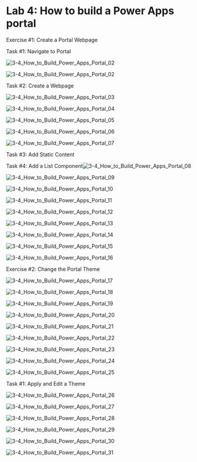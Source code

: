 # Lab 4: How to build a Power Apps portal

Exercise #1: Create a Portal Webpage

Task #1: Navigate to Portal

 

![3-4_How_to_Build_Power_Apps_Portal_02](Evidencia/3-4_How_to_Build_Power_Apps_Portal_01.png)

![3-4_How_to_Build_Power_Apps_Portal_02](Evidencia/3-4_How_to_Build_Power_Apps_Portal_02.png)

Task #2: Create a Webpage

![3-4_How_to_Build_Power_Apps_Portal_03](Evidencia/3-4_How_to_Build_Power_Apps_Portal_03.png)

![3-4_How_to_Build_Power_Apps_Portal_04](Evidencia/3-4_How_to_Build_Power_Apps_Portal_04.png)

![3-4_How_to_Build_Power_Apps_Portal_05](Evidencia/3-4_How_to_Build_Power_Apps_Portal_05.png)

![3-4_How_to_Build_Power_Apps_Portal_06](Evidencia/3-4_How_to_Build_Power_Apps_Portal_06.png)

![3-4_How_to_Build_Power_Apps_Portal_07](Evidencia/3-4_How_to_Build_Power_Apps_Portal_07.png)

Task #3: Add Static Content

Task #4: Add a List Component![3-4_How_to_Build_Power_Apps_Portal_08](Evidencia/3-4_How_to_Build_Power_Apps_Portal_08.png)

![3-4_How_to_Build_Power_Apps_Portal_09](Evidencia/3-4_How_to_Build_Power_Apps_Portal_09.png)

![3-4_How_to_Build_Power_Apps_Portal_10](Evidencia/3-4_How_to_Build_Power_Apps_Portal_10.png)

![3-4_How_to_Build_Power_Apps_Portal_11](Evidencia/3-4_How_to_Build_Power_Apps_Portal_11.png)

![3-4_How_to_Build_Power_Apps_Portal_12](Evidencia/3-4_How_to_Build_Power_Apps_Portal_12.png)

![3-4_How_to_Build_Power_Apps_Portal_13](Evidencia/3-4_How_to_Build_Power_Apps_Portal_13.png)

![3-4_How_to_Build_Power_Apps_Portal_14](Evidencia/3-4_How_to_Build_Power_Apps_Portal_14.png)

![3-4_How_to_Build_Power_Apps_Portal_15](Evidencia/3-4_How_to_Build_Power_Apps_Portal_15.png)

![3-4_How_to_Build_Power_Apps_Portal_16](Evidencia/3-4_How_to_Build_Power_Apps_Portal_16.png)

Exercise #2: Change the Portal Theme

![3-4_How_to_Build_Power_Apps_Portal_17](Evidencia/3-4_How_to_Build_Power_Apps_Portal_17.png)

![3-4_How_to_Build_Power_Apps_Portal_18](Evidencia/3-4_How_to_Build_Power_Apps_Portal_18.png)

![3-4_How_to_Build_Power_Apps_Portal_19](Evidencia/3-4_How_to_Build_Power_Apps_Portal_19.png)

![3-4_How_to_Build_Power_Apps_Portal_20](Evidencia/3-4_How_to_Build_Power_Apps_Portal_20.png)

![3-4_How_to_Build_Power_Apps_Portal_21](Evidencia/3-4_How_to_Build_Power_Apps_Portal_21.png)

![3-4_How_to_Build_Power_Apps_Portal_22](Evidencia/3-4_How_to_Build_Power_Apps_Portal_22.png)

![3-4_How_to_Build_Power_Apps_Portal_23](Evidencia/3-4_How_to_Build_Power_Apps_Portal_23.png)

![3-4_How_to_Build_Power_Apps_Portal_24](Evidencia/3-4_How_to_Build_Power_Apps_Portal_24.png)

![3-4_How_to_Build_Power_Apps_Portal_25](Evidencia/3-4_How_to_Build_Power_Apps_Portal_25.png)

Task #1: Apply and Edit a Theme

![3-4_How_to_Build_Power_Apps_Portal_26](Evidencia/3-4_How_to_Build_Power_Apps_Portal_26.png)

![3-4_How_to_Build_Power_Apps_Portal_27](Evidencia/3-4_How_to_Build_Power_Apps_Portal_27.png)

![3-4_How_to_Build_Power_Apps_Portal_28](Evidencia/3-4_How_to_Build_Power_Apps_Portal_28.png)

![3-4_How_to_Build_Power_Apps_Portal_29](Evidencia/3-4_How_to_Build_Power_Apps_Portal_29.png)

![3-4_How_to_Build_Power_Apps_Portal_30](Evidencia/3-4_How_to_Build_Power_Apps_Portal_30.png)

![3-4_How_to_Build_Power_Apps_Portal_31](Evidencia/3-4_How_to_Build_Power_Apps_Portal_31.png)